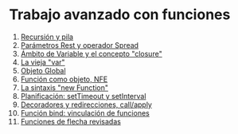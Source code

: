 # Trabajo avanzado con funciones

1. [Recursión y pila](https://github.com/VictorHugoAguilar/javascript-interview-questions-explained/tree/main/theory/advanced-functions/01_recursion)
2. [Parámetros Rest y operador Spread](https://github.com/VictorHugoAguilar/javascript-interview-questions-explained/blob/main/theory/advanced-functions/02_rest-parameters-spread/readme.md)
3. [Ámbito de Variable y el concepto "closure"](https://github.com/VictorHugoAguilar/javascript-interview-questions-explained/blob/main/theory/advanced-functions/03_closure/readme.md) 
4. [La vieja "var"](https://github.com/VictorHugoAguilar/javascript-interview-questions-explained/blob/main/theory/advanced-functions/04_variable-var/readme.md)
5. [Objeto Global](https://github.com/VictorHugoAguilar/javascript-interview-questions-explained/blob/main/theory/advanced-functions/05_global-object/readme.md)
6. [Función como objeto, NFE](https://github.com/VictorHugoAguilar/javascript-interview-questions-explained/blob/main/theory/advanced-functions/06_function-object/readme.md)
7. [La sintaxis "new Function"](https://github.com/VictorHugoAguilar/javascript-interview-questions-explained/blob/main/theory/advanced-functions/07_new-function/readme.md)
8. [Planificación: setTimeout y setInterval]()
9. [Decoradores y redirecciones, call/apply]()
10. [Función bind: vinculación de funciones]()
11. [Funciones de flecha revisadas]()



